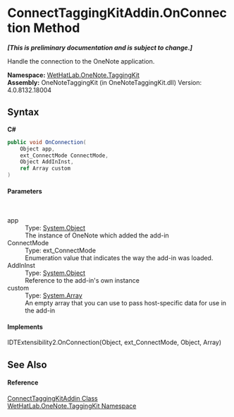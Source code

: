 # ConnectTaggingKitAddin.OnConnection Method 
 _**\[This is preliminary documentation and is subject to change.\]**_

Handle the connection to the OneNote application.

**Namespace:**&nbsp;<a href="4e00c8ac-fc03-0e6d-d2fd-b2c7565a9aa0">WetHatLab.OneNote.TaggingKit</a><br />**Assembly:**&nbsp;OneNoteTaggingKit (in OneNoteTaggingKit.dll) Version: 4.0.8132.18004

## Syntax

**C#**<br />
``` C#
public void OnConnection(
	Object app,
	ext_ConnectMode ConnectMode,
	Object AddInInst,
	ref Array custom
)
```


#### Parameters
&nbsp;<dl><dt>app</dt><dd>Type: <a href="http://msdn2.microsoft.com/en-us/library/e5kfa45b" target="_blank">System.Object</a><br />The instance of OneNote which added the add-in</dd><dt>ConnectMode</dt><dd>Type: ext_ConnectMode<br />Enumeration value that indicates the way the add-in was loaded.</dd><dt>AddInInst</dt><dd>Type: <a href="http://msdn2.microsoft.com/en-us/library/e5kfa45b" target="_blank">System.Object</a><br />Reference to the add-in's own instance</dd><dt>custom</dt><dd>Type: <a href="http://msdn2.microsoft.com/en-us/library/czz5hkty" target="_blank">System.Array</a><br />An empty array that you can use to pass host-specific data for use in the add-in</dd></dl>

#### Implements
IDTExtensibility2.OnConnection(Object, ext_ConnectMode, Object, Array)<br />

## See Also


#### Reference
<a href="c2bfb19f-308d-c12b-8fc8-09d0f526a39e">ConnectTaggingKitAddin Class</a><br /><a href="4e00c8ac-fc03-0e6d-d2fd-b2c7565a9aa0">WetHatLab.OneNote.TaggingKit Namespace</a><br />